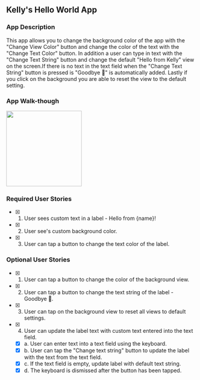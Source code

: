 ## Kelly's Hello World App

### App Description
This app allows you to change the background color of the app with the "Change View Color" button and change the color of the text with the "Change Text Color" button. In addition a user can type in text with the "Change Text String" button and change the default "Hello from Kelly" view on the screen.If there is no text in the text field when the "Change Text String" button is pressed is "Goodbye 👋" is automatically added. Lastly if you click on the background you are able to reset the view to the default setting.

### App Walk-though

<img src="https://i.imgur.com/ULMIumO.gif" width=200><br>


### Required User Stories
- [x] 1. User sees custom text in a label - Hello from {name}!
- [x] 2. User see's custom background color.
- [x] 3. User can tap a button to change the text color of the label.

### Optional User Stories
- [x] 1. User can tap a button to change the color of the background view.
- [x] 2. User can tap a button to change the text string of the label - Goodbye 👋.
- [x] 3. User can tap on the background view to reset all views to default settings.
- [x] 4. User can update the label text with custom text entered into the text field.
   - [x] a. User can enter text into a text field using the keyboard.
   - [x] b. User can tap the "Change text string" button to update the label with the text from the text field.
   - [x] c. If the text field is empty, update label with default text string.
   - [x] d. The keyboard is dismissed after the button has been tapped.